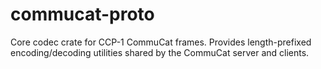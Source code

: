 # commucat-proto

Core codec crate for CCP-1 CommuCat frames. Provides length-prefixed encoding/decoding utilities shared by the CommuCat server and clients.
